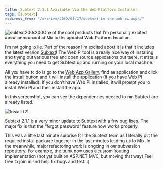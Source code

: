 ```yaml
---
title: Subtext 2.1.1 Available Via the Web Platform Installer
tags: [subtext]
redirect_from: "/archive/2009/03/17/subtext-in-the-web-pi.aspx/"
---
```


![subtext200x200](https://haacked.com/images/haacked_com/WindowsLiveWriter/Sub.1AvailableViatheWebPlatformInstaller_DD87/subtext200x200_3.png "subtext200x200")One
of the cool products that I’m personally excited about announced at Mix
is the updated Web Platform Installer.

I’m not going to lie. Part of the reason I’m excited about it is that it
includes the latest version
[Subtext](http://subtextproject.com/ "Subtext")! The Web PI tool is a
really nice way of installing and trying out various free and open
source applications out there. It installs everything you need to get
Subtext up and running on your local machine.

All you have to do is go to the [Web App
Gallery](http://www.microsoft.com/web/gallery/ "Web App Gallery"), find
an application and click the Install button and it will install the
application (if you have Web PI already installed). If you don’t have
Web PI installed, it will prompt you to install Web PI and then install
the app.

In this screenshot, you can see the dependencies needed to run Subtext
are already listed.

![Install
(2)](https://haacked.com/images/haacked_com/WindowsLiveWriter/Sub.1AvailableViatheWebPlatformInstaller_DD87/Install%20(2)_3.png "Install (2)")

Subtext 2.1.1 is a very minor update to Subtext with a few bug fixes.
The major fix is that the “forgot password” feature now works properly.

This was a little last minute surprise for the Subtext team as I
literally put the required install package together in the last minutes
leading up to Mix. In the meanwhile, major refactoring work is ongoing
in our subversion repository. For example, the trunk now uses a custom
Routing implementation (not yet built on ASP.NET MVC, but moving that
way) Feel free to join in and help fix bugs and test. :)

